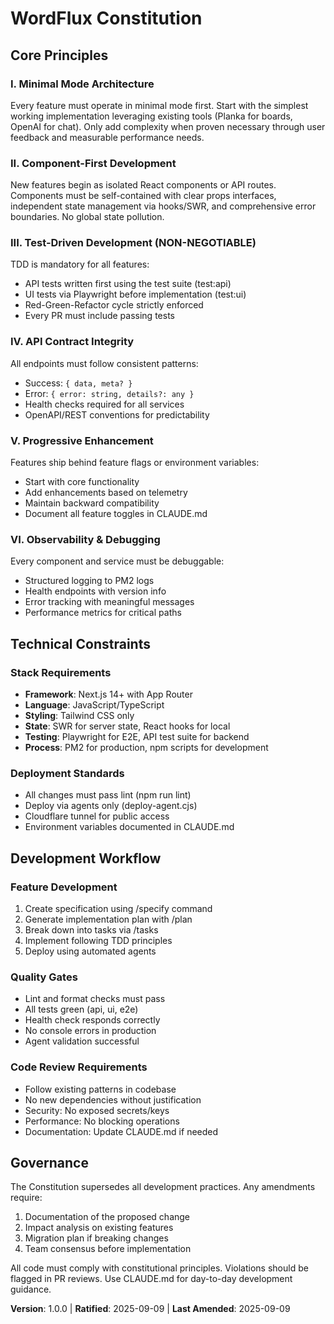 # WordFlux Constitution

## Core Principles

### I. Minimal Mode Architecture
Every feature must operate in minimal mode first. Start with the simplest working implementation leveraging existing tools (Planka for boards, OpenAI for chat). Only add complexity when proven necessary through user feedback and measurable performance needs.

### II. Component-First Development  
New features begin as isolated React components or API routes. Components must be self-contained with clear props interfaces, independent state management via hooks/SWR, and comprehensive error boundaries. No global state pollution.

### III. Test-Driven Development (NON-NEGOTIABLE)
TDD is mandatory for all features:
- API tests written first using the test suite (test:api)
- UI tests via Playwright before implementation (test:ui)
- Red-Green-Refactor cycle strictly enforced
- Every PR must include passing tests

### IV. API Contract Integrity
All endpoints must follow consistent patterns:
- Success: `{ data, meta? }`
- Error: `{ error: string, details?: any }`
- Health checks required for all services
- OpenAPI/REST conventions for predictability

### V. Progressive Enhancement
Features ship behind feature flags or environment variables:
- Start with core functionality
- Add enhancements based on telemetry
- Maintain backward compatibility
- Document all feature toggles in CLAUDE.md

### VI. Observability & Debugging
Every component and service must be debuggable:
- Structured logging to PM2 logs
- Health endpoints with version info
- Error tracking with meaningful messages
- Performance metrics for critical paths

## Technical Constraints

### Stack Requirements
- **Framework**: Next.js 14+ with App Router
- **Language**: JavaScript/TypeScript  
- **Styling**: Tailwind CSS only
- **State**: SWR for server state, React hooks for local
- **Testing**: Playwright for E2E, API test suite for backend
- **Process**: PM2 for production, npm scripts for development

### Deployment Standards
- All changes must pass lint (npm run lint)
- Deploy via agents only (deploy-agent.cjs)
- Cloudflare tunnel for public access
- Environment variables documented in CLAUDE.md

## Development Workflow

### Feature Development
1. Create specification using /specify command
2. Generate implementation plan with /plan
3. Break down into tasks via /tasks
4. Implement following TDD principles
5. Deploy using automated agents

### Quality Gates
- Lint and format checks must pass
- All tests green (api, ui, e2e)
- Health check responds correctly
- No console errors in production
- Agent validation successful

### Code Review Requirements
- Follow existing patterns in codebase
- No new dependencies without justification
- Security: No exposed secrets/keys
- Performance: No blocking operations
- Documentation: Update CLAUDE.md if needed

## Governance

The Constitution supersedes all development practices. Any amendments require:
1. Documentation of the proposed change
2. Impact analysis on existing features
3. Migration plan if breaking changes
4. Team consensus before implementation

All code must comply with constitutional principles. Violations should be flagged in PR reviews. Use CLAUDE.md for day-to-day development guidance.

**Version**: 1.0.0 | **Ratified**: 2025-09-09 | **Last Amended**: 2025-09-09
